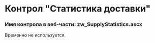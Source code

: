 ﻿---
description: 2.4.11.1
---
# Контрол "Статистика доставки"
### Имя контрола в веб-части: zw_SupplyStatistics.ascx
Временно не используется.
